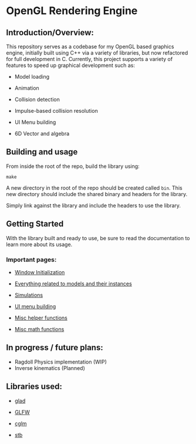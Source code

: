 
# OpenGL Rendering Engine

## Introduction/Overview:

This repository serves as a codebase for my OpenGL based graphics engine, initially built using C++ via a variety of libraries, but now refactored for full development in C. Currently, this project supports a variety of features to speed up graphical development such as:

- Model loading

- Animation

- Collision detection

- Impulse-based collision resolution

- UI Menu building

- 6D Vector and algebra

## Building and usage

From inside the root of the repo, build the library using:

```make```

A new directory in the root of the repo should be created called `bin`. This new directory should include the shared binary and headers for the library.

Simply link against the library and include the headers to use the library.

## Getting Started

With the library built and ready to use, be sure to read the documentation to learn more about its usage.

### Important pages:

- [Window Initialization](./docs/initialization.md)

- [Everything related to models and their instances](./docs/model_loading.md)

- [Simulations](./docs/simulation.md)

- [UI menu building](./docs/ui.md)

- [Misc helper functions](./docs/helpers.md)

- [Misc math functions](./docs/spatial_algebra.md)

## In progress / future plans:

- Ragdoll Physics implementation (WIP)
- Inverse kinematics (Planned)

## Libraries used:

- [glad](https://glad.dav1d.de/)

- [GLFW](https://www.glfw.org/)

- [cglm](https://github.com/recp/cglm)

- [stb](https://github.com/nothings/stb)
